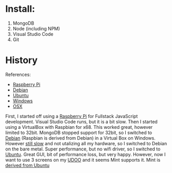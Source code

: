 # Install:

1. MongoDB
2. Node (including NPM)
3. Visual Studio Code
4. Git

# History

References:

- [Raspberry Pi](https://github.com/rkristelijn/pi-ci-mean)
- [Debian](https://github.com/rkristelijn/debian-mexn)
- [Ubuntu](https://github.com/rkristelijn/ubuntu-mexn)
- [Windows](https://github.com/rkristelijn/wsl-mexn)
- [OSX](https://github.com/rkristelijn/osx-mexn)

First, I started off using a [Raspberry Pi](https://github.com/rkristelijn/pi-ci-mean) for Fullstack JavaScript development. Visual Studio Code runs, but it is a bit slow. Then I started using a VirtualBox with Raspbian for x68. This worked great, however limited to 32bit. MongoDB stopped support for 32bit, so I switched to [Debian](https://github.com/rkristelijn/debian-mexn) (Raspbian is derived from Debian) in a Virtual Box on Windows. However [still slow](https://github.com/rkristelijn/wsl-mexn) and not utalizing all my hardware, so I switched to Debian on the bare metal. Super performance, but no wifi driver, so I switched to [Ubuntu](https://github.com/rkristelijn/ubuntu-mexn). Great GUI, bit of performance loss, but very happy. However, now I want to use 3 screens on my [UDOO](https://www.udoo.org/forum/threads/udoox86-ultra-with-3-monitors-fullhd-successfully-installation-with-slackware-14-2-and-fedora-26.7710/) and it seems Mint supports it. Mint is [derived from Ubuntu](https://itsfoss.com/linux-mint-vs-ubuntu/)
